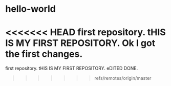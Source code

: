 # hello-world
<<<<<<< HEAD
first repository. tHIS IS MY FIRST REPOSITORY. Ok I got the first changes.
=======
first repository. tHIS IS MY FIRST REPOSITORY. eDITED DONE.
>>>>>>> refs/remotes/origin/master
